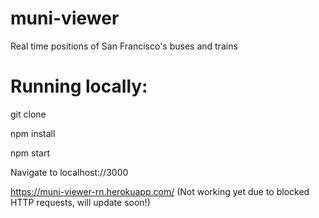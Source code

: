 # muni-viewer

Real time positions of San Francisco's buses and trains

# Running locally:
git clone 

npm install 

npm start

Navigate to localhost://3000




https://muni-viewer-rn.herokuapp.com/ (Not working yet due to blocked HTTP requests, will update soon!)
